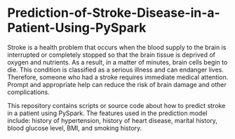 # Prediction-of-Stroke-Disease-in-a-Patient-Using-PySpark

Stroke is a health problem that occurs when the blood supply to the brain is interrupted or completely stopped so that the brain tissue is deprived of oxygen and nutrients. As a result, in a matter of minutes, brain cells begin to die. This condition is classified as a serious illness and can endanger lives. Therefore, someone who had a stroke requires immediate medical attention. Prompt and appropriate help can reduce the risk of brain damage and other complications.

This repository contains scripts or source code about how to predict stroke in a patient using PySpark. The features used in the prediction model include: history of hypertension, history of heart disease, marital history, blood glucose level, BMI, and smoking history.
